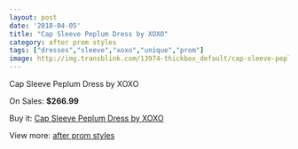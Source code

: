 ```yaml
---
layout: post
date: '2018-04-05'
title: "Cap Sleeve Peplum Dress by XOXO"
category: after prom styles
tags: ["dresses","sleeve","xoxo","unique","prom"]
image: http://img.transblink.com/13974-thickbox_default/cap-sleeve-peplum-dress-by-xoxo.jpg
---
```

Cap Sleeve Peplum Dress by XOXO

On Sales: **$266.99**
<a href="https://www.transblink.com/en/after-prom-styles/4474-cap-sleeve-peplum-dress-by-xoxo.html"><amp-img layout="responsive" width="600" height="600" src="//img.transblink.com/13974-thickbox_default/cap-sleeve-peplum-dress-by-xoxo.jpg" alt="Cap Sleeve Peplum Dress by XOXO 0" /></a>
<a href="https://www.transblink.com/en/after-prom-styles/4474-cap-sleeve-peplum-dress-by-xoxo.html"><amp-img layout="responsive" width="600" height="600" src="//img.transblink.com/13975-thickbox_default/cap-sleeve-peplum-dress-by-xoxo.jpg" alt="Cap Sleeve Peplum Dress by XOXO 1" /></a>

Buy it: [Cap Sleeve Peplum Dress by XOXO](https://www.transblink.com/en/after-prom-styles/4474-cap-sleeve-peplum-dress-by-xoxo.html "Cap Sleeve Peplum Dress by XOXO")

View more: [after prom styles](https://www.transblink.com/en/55-after-prom-styles "after prom styles")